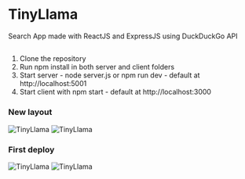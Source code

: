 # TinyLlama
Search App made with ReactJS and ExpressJS using DuckDuckGo API

##
1. Clone the repository
2. Run npm install in both server and client folders
3. Start server - node server.js or npm run dev - default at http://localhost:5001
4. Start client with npm start - default at http://localhost:3000

### New layout

![TinyLlama](https://media.giphy.com/media/Ux13fylgvxFQpzSLF6/giphy.gif)
![TinyLlama](https://media.giphy.com/media/f47KTyCRsCjBcmBFnM/giphy.gif)
 
### First deploy
![TinyLlama](https://media.giphy.com/media/l24dpknkIAY00lkcyv/giphy.gif) 
![TinyLlama](https://media.giphy.com/media/fxTpPIf3H3pcpaixVq/giphy.gif)
